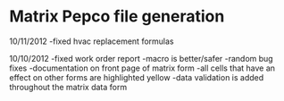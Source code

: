 Matrix Pepco file generation
=============

10/11/2012
-fixed hvac replacement formulas

10/10/2012
-fixed work order report
-macro is better/safer
-random bug fixes
-documentation on front page of matrix form
-all cells that have an effect on other forms are highlighted yellow
-data validation is added throughout the matrix data form